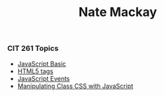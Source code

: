 
<!DOCYTPE html>
<html lang="en-us">
  <head>
    <meta name="viewport" content="width=device-width, initial-scale=1.0">
    <title>Nate Mackay's CIT 261 fluency</title>
    <link rel="stylesheet" type="text/css" href="">
  </head>

<body>
  <header>
    <h1>Nate Mackay</h1>
  </header>

  <h3>CIT 261 Topics</h3>
    <div id="assignments">
      <ul>
        <li><a href="JavaScript/JavaScript.html">JavaScript Basic</a></li>
        <li><a href="index.md">HTML5 tags</a></li>
        <li><a href="index.md">JavaScript Events</a></li>
        <li><a href="index.md">Manipulating Class CSS with JavaScript</a></li>
      </ul>
    </div>


</body>
</html>
